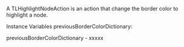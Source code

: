 A TLHighlightNodeAction is an action that change the border color to highlight a node.

Instance Variables
	previousBorderColorDictionary:		<Object>

previousBorderColorDictionary
	- xxxxx
